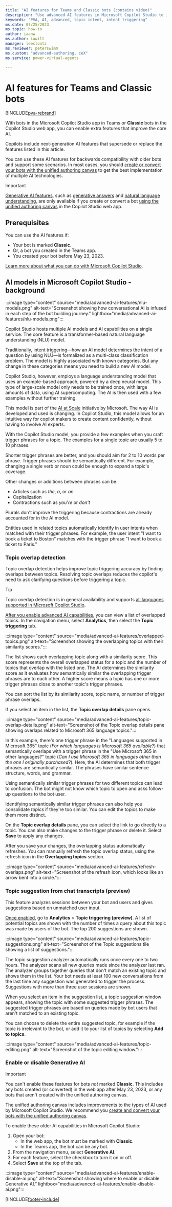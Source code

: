 ```yaml
---
title: "AI features for Teams and Classic bots (contains video)"
description: "Use advanced AI features in Microsoft Copilot Studio to improve how your bots interact with your bot users. These features are available in the Teams app for Microsoft Copilot Studio and for Classic bots."
keywords: "PVA, AI, advanced, topic intent, intent triggering"
ms.date: 07/25/2023
ms.topic: how-to
author: iaanw
ms.author: iawilt
manager: leeclontz
ms.reviewer: peterswimm
ms.custom: "advanced-authoring, ceX"
ms.service: power-virtual-agents

---
```


# AI features for Teams and Classic bots

[!INCLUDE[pva-rebrand](includes/pva-rebrand.md)]

With bots in the Microsoft Copilot Studio app in Teams or **Classic** bots in the Copilot Studio web app, you can enable extra features that improve the core AI.

Copilots include next-generation AI features that supersede or replace the features listed in this article.

You can use these AI features for backwards compatibility with older bots and support some scenarios. In most cases, you should [create or convert your bots with the unified authoring canvas](unified-authoring-conversion.md) to get the best implementation of multiple AI technologies.

> [!IMPORTANT]
> [Generative AI features](nlu-gpt-overview.md), such as [generative answers](nlu-boost-conversations.md) and [natural language understanding](nlu-authoring.md), are only available if you create or convert a bot [using the unified authoring canvas](unified-authoring-conversion.md#what-is-new-or-has-been-updated-in-the-latest-microsoft-copilot-studio) in the Copilot Studio web app.

## Prerequisites

You can use the AI features if:

- Your bot is marked **Classic**.
- Or, a bot you created in the Teams app.
- You created your bot before May 23, 2023.

[Learn more about what you can do with Microsoft Copilot Studio](fundamentals-what-is-power-virtual-agents.md).

## AI models in Microsoft Copilot Studio - background

:::image type="content" source="media/advanced-ai-features/nlu-models.png" alt-text="Screenshot showing how conversational AI is infused in each step of the bot building journey." lightbox="media/advanced-ai-features/nlu-models.png":::

Copilot Studio hosts multiple AI models and AI capabilities on a single service. The core feature is a transformer-based natural language understanding (NLU) model.

Traditionally, intent triggering—how an AI model determines the intent of a question  by using NLU—is formalized as a multi-class classification problem. The model is highly associated with known categories. But any change in these categories means you need to build a new AI model.

Copilot Studio, however, employs a language understanding model that uses an example-based approach, powered by a deep neural model. This type of large-scale model only needs to be trained once, with large amounts of data, using AI supercomputing. The AI is then used with a few examples without further training.

This model is part of the [AI at Scale](https://innovation.microsoft.com/ai-at-scale) initiative by Microsoft. The way AI is developed and used is changing. In Copilot Studio, this model allows for an intuitive way for copilot makers to create content confidently, without having to involve AI experts.

With the Copilot Studio model, you provide a few examples when you craft trigger phrases for a topic. The examples for a single topic are usually 5 to 10 phrases.

Shorter trigger phrases are better, and you should aim for 2 to 10 words per phrase. Trigger phrases should be semantically different. For example, changing a single verb or noun could be enough to expand a topic's coverage.

Other changes or additions between phrases can be:

- Articles such as _the_, _a_, or _an_
- Capitalization
- Contractions such as _you're_ or _don't_

Plurals don't improve the triggering because contractions are already accounted for in the AI model.

Entities used in related topics automatically identify in user intents when matched with their trigger phrases. For example, the user intent "I want to book a ticket to Boston" matches with the trigger phrase "I want to book a ticket to Paris."

### Topic overlap detection

Topic overlap detection helps improve topic triggering accuracy by finding overlaps between topics. Resolving topic overlaps reduces the copilot's need to ask clarifying questions before triggering a topic.

> [!TIP]
> Topic overlap detection is in general availability and supports [all languages supported in Microsoft Copilot Studio](authoring-language-support.md).

[After you enable advanced AI capabilities](#enable-or-disable-generative-ai), you can view a list of overlapped topics. In the navigation menu, select **Analytics**, then select the **Topic triggering** tab.

:::image type="content" source="media/advanced-ai-features/overlapped-topics.png" alt-text="Screenshot showing the overlapping topics with their similarity scores.":::

The list shows each overlapping topic along with a similarity score. This score represents the overall overlapped status for a topic and the number of topics that overlap with the listed one. The AI determines the similarity score as it evaluates how semantically similar the overlapping trigger phrases are to each other. A higher score means a topic has one or more trigger phrases close to another topic's trigger phrases.

You can sort the list by its similarity score, topic name, or number of trigger phrase overlaps.

If you select an item in the list, the **Topic overlap details** pane opens.

:::image type="content" source="media/advanced-ai-features/topic-overlap-details.png" alt-text="Screenshot of the Topic overlap details pane showing overlaps related to Microsoft 365 language topics.":::

In this example, there's one trigger phrase in the "Languages supported in Microsoft 365" topic (_For which languages is Microsoft 365 available?_) that semantically overlaps with a trigger phrase in the "Use Microsoft 365 in other languages?" topic (_Can I use Microsoft 365 in languages other than the one I originally purchased?_). Here, the AI determines that both trigger phrases are semantically similar. The phrases have similar sentence structure, words, and grammar.

Using semantically similar trigger phrases for two different topics can lead to confusion. The bot might not know which topic to open and asks follow-up questions to the bot user.

Identifying semantically similar trigger phrases can also help you consolidate _topics_ if they're too similar. You can edit the topics to make them more distinct.

On the **Topic overlap details** pane, you can select the link to go directly to a topic. You can also make changes to the trigger phrase or delete it. Select **Save** to apply any changes.

After you save your changes, the overlapping status automatically refreshes. You can manually refresh the topic overlap status, using the refresh icon in the **Overlapping topics** section.

:::image type="content" source="media/advanced-ai-features/refresh-overlaps.png" alt-text="Screenshot of the refresh icon, which looks like an arrow bent into a circle.":::

### Topic suggestion from chat transcripts (preview)

This feature analyzes sessions between your bot and users and gives suggestions based on unmatched user input.

[Once enabled](#enable-or-disable-generative-ai), go to **Analytics** > **Topic triggering (preview)**. A list of potential topics are shown with the number of times a query about this topic was made by users of the bot. The top 200 suggestions are shown.

:::image type="content" source="media/advanced-ai-features/topic-suggestions.png" alt-text="Screenshot of the Topic suggestions tile showing a list of suggestions.":::

The topic suggestion analyzer automatically runs once every one to two hours. The analyzer scans all new queries made since the analyzer last ran. The analyzer groups together queries that don't match an existing topic and shows them in the list. Your bot needs at least 100 new conversations from the last time any suggestion was generated to trigger the process. Suggestions with more than three user sessions are shown.

When you select an item in the suggestion list, a topic suggestion window appears, showing the topic with some suggested trigger phrases. The suggested trigger phrases are based on queries made by bot users that aren't matched to an existing topic.

You can choose to delete the entire suggested topic, for example if the topic is irrelevant to the bot, or add it to your list of topics by selecting **Add to topics**.

:::image type="content" source="media/advanced-ai-features/topic-editing.png" alt-text="Screenshot of the topic editing window.":::

<!-- 
### Conversation personalization (preview)

> [!IMPORTANT]
> The conversation personalization (preview) capability will be **retired on 28 September 2023**. From that date onwards, you won't be able to enable this capability in any new or existing bots. The capability will also be disabled for any existing bots that have it enabled.
>  
> The unified authoring canvas includes a raft of improvements to the types of AI used by Microsoft Copilot Studio. Wherever possible, we recommend you [create and convert your bots with the unified authoring canvas](unified-authoring-conversion.md).

For this capability, the bot reuses information from Microsoft Graph and Microsoft Entra ID throughout the conversation. This feature allows the bot to use already existing information to enhance and personalize future conversations. For example, if a user mentions a name, email, or zip code these properties are stored and used in later conversations without having to reprompt the user.

Specifically, with this feature enabled, when the bot asks questions such as those in the following table, the corresponding user information is pulled from Microsoft Graph and Microsoft Entra ID (for authenticated users) and provided as prompts for the user to choose as an option.

:::image type="content" source="media/advanced-ai-features/improvements-authoring.png" alt-text="Screenshot of the triggering improvements highlighted as part of topic authoring.":::

| Sample bot questions | User property automatically filled from Microsoft Graph or Microsoft Entra ID |
| -------------------- | ------------------- |
| - `Where do you live?`</br>- `For assistance with this matter you'll need to provide your address.`</br>- `Thank you for that. Please give me 2-3 minutes to review your previous case. May I know your address?` | Address |
| - `OK. I'll need you to enter your annual income in order to assist.`</br>- `OK. Can I get your annual income so I can help with that?` | Annual income  |
| - `I'll help if I can. Would you tell me when you were born please (day/month/year)?`</br>- `What is your date of birth?`</br>- `Could you give me your date of birth, please?` | Date of birth |
| - `I can help you out with that. What's your business phone number so I can go ahead?`</br>- `Will proceed if you please provide your work phone number to contact you?` | Business phone number |
| - `Can you supply your city of residence?`</br>- `Please provide your city of residence.`</br>- `I agree. I'd like to know your city of residence to continue. Please tell me what city you're in.`</br> | City of residence |
| - `OK, no problem. Can you tell me the country where you live?`</br> - `Let me assist you with your concern regarding your DVD. Before we proceed, please provide me with the country you are in.`</br> | Country of residence |
| - `For assistance with this matter you'll need to provide your email address.`</br>- `Tell me the e-mail address where I can contact you.` | Email address |
| - `Please tell me: what is your fax number?`</br>- `Alright. Go ahead and enter your telefax number for me please.` | Fax number |
| - `I'd be glad to help you with that. By the way, may I ask for your first name so that I can address you properly?`</br>- `Please enter your name for me.`</br>- `What's your first name?` | First name  |
| - `For assistance with this matter you'll need to provide your gender.`</br>- `Sure, I can assist with that. What is your gender?`</br>- `Please enter your gender.`</br> | Gender |
| - `What is your home phone number?`</br>- `Please provide your home phone number.`</br> | Home phone number |
| - `I'll help if I can. Would you tell me your job title please?`</br>- `Sure, I'd be glad to help. Please enter your career title to proceed. | Job title |
| - `Might I know your last name in order to proceed?`</br>- `I see. Allow me to review this case number. Can you also tell me your last name for me to address you properly?` | Last name |
| - `I'll see if I can help. Could you please enter your director's name?`</br>- `I'll help you if I can. could you tell me your principal's name, please?`</br>- `What is your manager's name?`</br>- `Please share the name of your supervisor.` | Manager's name |
| - `Wondering if you would please provide your conjugal status?`</br>- `To assist you I'll need you to enter your marital status.` | Marital status |
| - `Wondering if you would please provide your middle name?`</br>- `I'd be glad to help you with that. By the way, may I ask for your middle name so that I can address you properly?` | Middle name |
| - `Could you please provide me with your mobile phone number?`</br>- `It's not a problem. I'll just need your cell phone number please.` | Mobile phone number |
| - `I'll need your nickname please?`</br>- `It's my pleasure to assist. Can you inform me of your nickname?` | Nick name |
| - `Sure. To help with that, I'll need you to specify how many children you have please.`</br>- `Please indicate the number of children you have.` | Number of children |
| - `I'll see if I can help. Will you be able to enter your partner's full name?`</br>- `Please tell me your spouse's first name.`</br>- `Can you give me the first name of your husband or wife, please?` | Spouse/partner name |
| - `Can you please tell me what your state of residence is?`</br>- `I can help you out with that. What's your state of residence so I can go ahead?` | State/province of residence                                         |
| - `Wondering if you would please provide your zip code?`</br>- `I can help you out with that. What's your zip code so I can go ahead?` | Zip code |
-->

### Enable or disable Generative AI

> [!IMPORTANT]
> You can't enable these features for bots _not_ marked **Classic**. This includes any bots created (or converted) in the web app after May 23, 2023, or any bots that aren't created with the unified authoring canvas.
>  
> The unified authoring canvas includes improvements to the types of AI used by Microsoft Copilot Studio. We recommend you [create and convert your bots with the unified authoring canvas](unified-authoring-conversion.md).

To enable these older AI capabilities in Microsoft Copilot Studio:

1. Open your bot:
   - In the web app, the bot must be marked with **Classic**.
   - In the Teams app, the bot can be any bot.
1. From the navigation menu, select **Generative AI**.
1. For each feature, select the checkbox to turn it on or off.
1. Select **Save** at the top of the tab.

:::image type="content" source="media/advanced-ai-features/enable-disable-ai.png" alt-text="Screenshot showing where to enable or disable Generative AI." lightbox="media/advanced-ai-features/enable-disable-ai.png":::

[!INCLUDE[footer-include](includes/footer-banner.md)]
